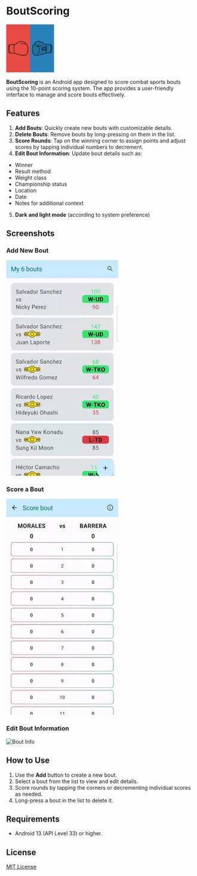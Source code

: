 # BoutScoring

<img src="img/icon.png" alt="App Icon" width="128" />

**BoutScoring** is an Android app designed to score combat sports bouts using the 10-point scoring system. The app provides a user-friendly interface to manage and score bouts effectively.

## Features

1. **Add Bouts**: Quickly create new bouts with customizable details.
2. **Delete Bouts**: Remove bouts by long-pressing on them in the list.
3. **Score Rounds**: Tap on the winning corner to assign points and adjust scores by tapping individual numbers to decrement.
4. **Edit Bout Information**: Update bout details such as:
  - Winner
  - Result method
  - Weight class
  - Championship status
  - Location
  - Date
  - Notes for additional context
5. **Dark and light mode** (according to system preference)

## Screenshots

### Add New Bout

<img src="img/Add_New_Bout.webp" alt="Add New Bout" width="300" />

### Score a Bout

<img src="img/Score_Bout.webp" alt="Score Bout" width="300" />

### Edit Bout Information

<img src="img/Bout_Info.webp" alt="Bout Info" width="300" />

## How to Use

1. Use the **Add** button to create a new bout.
2. Select a bout from the list to view and edit details.
3. Score rounds by tapping the corners or decrementing individual scores as needed.
4. Long-press a bout in the list to delete it.

## Requirements

- Android 13 (API Level 33) or higher.

## License

[MIT License](/LICENSE)
